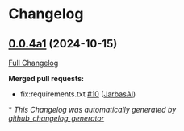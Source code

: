 # Changelog

## [0.0.4a1](https://github.com/OpenVoiceOS/ovos-skill-wordnet/tree/0.0.4a1) (2024-10-15)

[Full Changelog](https://github.com/OpenVoiceOS/ovos-skill-wordnet/compare/0.0.3...0.0.4a1)

**Merged pull requests:**

- fix:requirements.txt [\#10](https://github.com/OpenVoiceOS/ovos-skill-wordnet/pull/10) ([JarbasAl](https://github.com/JarbasAl))



\* *This Changelog was automatically generated by [github_changelog_generator](https://github.com/github-changelog-generator/github-changelog-generator)*
